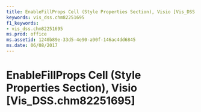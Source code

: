 ```yaml
---
title: EnableFillProps Cell (Style Properties Section), Visio [Vis_DSS.chm82251695]
keywords: vis_dss.chm82251695
f1_keywords:
- vis_dss.chm82251695
ms.prod: office
ms.assetid: 1240b89e-33d5-4e90-a90f-146ac4dd6845
ms.date: 06/08/2017
---
```



# EnableFillProps Cell (Style Properties Section), Visio [Vis_DSS.chm82251695]

